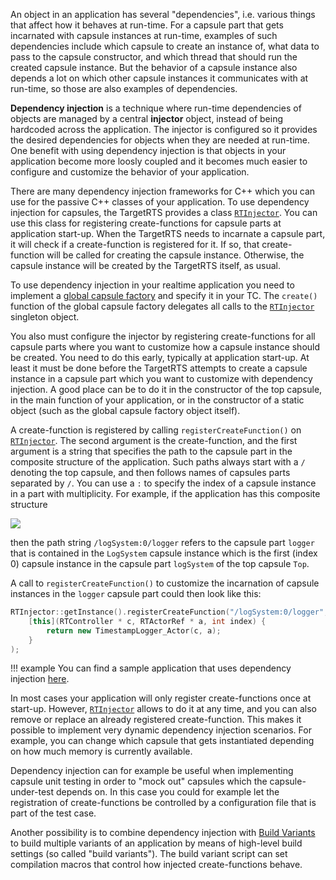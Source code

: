 An object in an application has several "dependencies", i.e. various things that affect how it behaves at run-time. For a capsule part that gets incarnated with capsule instances at run-time, examples of such dependencies include which capsule to create an instance of, what data to pass to the capsule constructor, and which thread that should run the created capsule instance. But the behavior of a capsule instance also depends a lot on which other capsule instances it communicates with at run-time, so those are also examples of dependencies.

**Dependency injection** is a technique where run-time dependencies of objects are managed by a central **injector** object, instead of being hardcoded across the application. The injector is configured so it provides the desired dependencies for objects when they are needed at run-time. One benefit with using dependency injection is that objects in your application become more loosly coupled and it becomes much easier to configure and customize the behavior of your application.

There are many dependency injection frameworks for C++ which you can use for the passive C++ classes of your application. To use dependency injection for capsules, the TargetRTS provides a class [`RTInjector`](../targetrts-api/class_r_t_injector.html). You can use this class for registering create-functions for capsule parts at application start-up. When the TargetRTS needs to incarnate a capsule part, it will check if a create-function is registered for it. If so, that create-function will be called for creating the capsule instance. Otherwise, the capsule instance will be created by the TargetRTS itself, as usual.

To use dependency injection in your realtime application you need to implement a [global capsule factory](capsule-factory.md#global-capsule-factory) and specify it in your TC. The `create()` function of the global capsule factory delegates all calls to the [`RTInjector`](../targetrts-api/class_r_t_injector.html) singleton object.

You also must configure the injector by registering create-functions for all capsule parts where you want to customize how a capsule instance should be created. You need to do this early, typically at application start-up. At least it must be done before the TargetRTS attempts to create a capsule instance in a capsule part which you want to customize with dependency injection. A good place can be to do it in the constructor of the top capsule, in the main function of your application, or in the constructor of a static object (such as the global capsule factory object itself).

A create-function is registered by calling `registerCreateFunction()` on [`RTInjector`](../targetrts-api/class_r_t_injector.html). The second argument is the create-function, and the first argument is a string that specifies the path to the capsule part in the composite structure of the application. Such paths always start with a `/` denoting the top capsule, and then follows names of capsules parts separated by `/`. You can use a `:` to specify the index of a capsule instance in a part with multiplicity. For example, if the application has this composite structure

![](images/composite_structure_paths.png)

then the path string `/logSystem:0/logger` refers to the capsule part `logger` that is contained in the `LogSystem` capsule instance which is the first (index 0) capsule instance in the capsule part `logSystem` of the top capsule `Top`.

A call to `registerCreateFunction()` to customize the incarnation of capsule instances in the `logger` capsule part could then look like this:

``` cpp
RTInjector::getInstance().registerCreateFunction("/logSystem:0/logger",
	[this](RTController * c, RTActorRef * a, int index) {						
		return new TimestampLogger_Actor(c, a);
	}
);
```

!!! example
    You can find a sample application that uses dependency injection [here]({$vars.github.repo$}/tree/main/art-comp-test/tests/dependency_injection_static).

In most cases your application will only register create-functions once at start-up. However, [`RTInjector`](../targetrts-api/class_r_t_injector.html) allows to do it at any time, and you can also remove or replace an already registered create-function. This makes it possible to implement very dynamic dependency injection scenarios. For example, you can change which capsule that gets instantiated depending on how much memory is currently available.

Dependency injection can for example be useful when implementing capsule unit testing in order to "mock out" capsules which the capsule-under-test depends on. In this case you could for example let the registration of create-functions be controlled by a configuration file that is part of the test case.

Another possibility is to combine dependency injection with [Build Variants](../building/build-variants.md) to build multiple variants of an application by means of high-level build settings (so called "build variants"). The build variant script can set compilation macros that control how injected create-functions behave.
